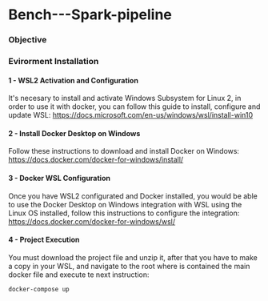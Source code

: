 # Bench---Spark-pipeline

<h3>Objective</h3>

<h3>Evirorment Installation</h3>

<h4>1 - WSL2 Activation and Configuration</h4>

It's necesary to install and activate Windows Subsystem for Linux 2, in order to use it with docker, you can follow this guide to install, configure and update WSL:
https://docs.microsoft.com/en-us/windows/wsl/install-win10

<h4>2 - Install Docker Desktop on Windows</h4>

Follow these instructions to download and install Docker on Windows:
https://docs.docker.com/docker-for-windows/install/


<h4>3 - Docker WSL Configuration</h4>

Once you have WSL2 configurated and Docker installed, you would be able to use the Docker Desktop on Windows integration with WSL using the Linux OS installed, follow this instructions to configure the integration:
https://docs.docker.com/docker-for-windows/wsl/


<h4>4 - Project Execution</h4>

You must download the project file and unzip it, after that you have to make a copy in your WSL, and navigate to the root where is contained the main docker file and execute te next instruction:

`docker-compose up`
